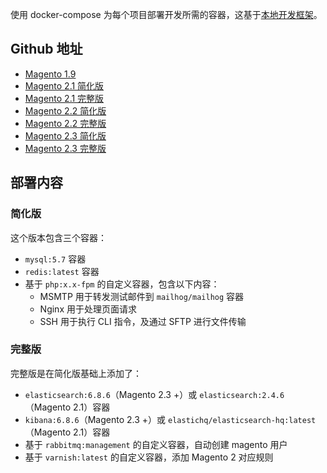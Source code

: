 使用 docker-compose 为每个项目部署开发所需的容器，这基于[本地开发框架](appendices/dev-windows/dev.html)。

## Github 地址

- [Magento 1.9](https://github.com/zengliwei/dev-magento/tree/1.9-dev)
- [Magento 2.1 简化版](https://github.com/zengliwei/dev-magento/tree/2.1-dev)
- [Magento 2.1 完整版](https://github.com/zengliwei/dev-magento/tree/2.1-dev-full)
- [Magento 2.2 简化版](https://github.com/zengliwei/dev-magento/tree/2.2-dev)
- [Magento 2.2 完整版](https://github.com/zengliwei/dev-magento/tree/2.2-dev-full)
- [Magento 2.3 简化版](https://github.com/zengliwei/dev-magento/tree/2.3-dev)
- [Magento 2.3 完整版](https://github.com/zengliwei/dev-magento/tree/2.3-dev-full)


## 部署内容

### 简化版

这个版本包含三个容器：

- `mysql:5.7` 容器
- `redis:latest` 容器
- 基于 `php:x.x-fpm` 的自定义容器，包含以下内容：
    - MSMTP 用于转发测试邮件到 `mailhog/mailhog` 容器
    - Nginx 用于处理页面请求
    - SSH 用于执行 CLI 指令，及通过 SFTP 进行文件传输


### 完整版

完整版是在简化版基础上添加了：

- `elasticsearch:6.8.6`（Magento 2.3 +）或 `elasticsearch:2.4.6`（Magento 2.1）容器
- `kibana:6.8.6`（Magento 2.3 +）或 `elastichq/elasticsearch-hq:latest`（Magento 2.1）容器
- 基于 `rabbitmq:management` 的自定义容器，自动创建 magento 用户
- 基于 `varnish:latest` 的自定义容器，添加 Magento 2 对应规则
